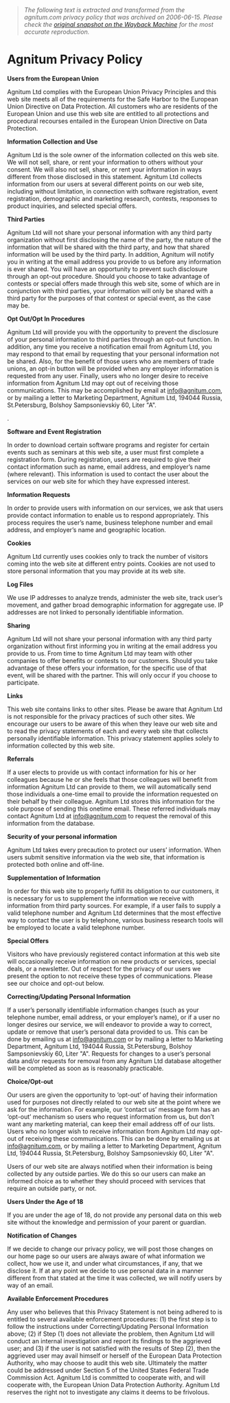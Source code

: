 > *The following text is extracted and transformed from the agnitum.com privacy policy that was archived on 2006-06-15. Please check the [original snapshot on the Wayback Machine](https://web.archive.org/web/20060615161807id_/http%3A//www.agnitum.com/privacy_policy.php) for the most accurate reproduction.*

# Agnitum Privacy Policy

**Users from the European Union**

Agnitum Ltd complies with the European Union Privacy Principles and this web site meets all of the requirements for the Safe Harbor to the European Union Directive on Data Protection. All customers who are residents of the European Union and use this web site are entitled to all protections and procedural recourses entailed in the European Union Directive on Data Protection. 

**Information Collection and Use**

Agnitum Ltd is the sole owner of the information collected on this web site. We will not sell, share, or rent your information to others without your consent. We will also not sell, share, or rent your information in ways different from those disclosed in this statement. Agnitum Ltd collects information from our users at several different points on our web site, including without limitation, in connection with software registration, event registration, demographic and marketing research, contests, responses to product inquiries, and selected special offers.

**Third Parties**

Agnitum Ltd will not share your personal information with any third party organization without first disclosing the name of the party, the nature of the information that will be shared with the third party, and how that shared information will be used by the third party. In addition, Agnitum will notify you in writing at the email address you provide to us before any information is ever shared. You will have an opportunity to prevent such disclosure through an opt-out procedure. Should you choose to take advantage of contests or special offers made through this web site, some of which are in conjunction with third parties, your information will only be shared with a third party for the purposes of that contest or special event, as the case may be. 

**Opt Out/Opt In Procedures**

Agnitum Ltd will provide you with the opportunity to prevent the disclosure of your personal information to third parties through an opt-out function. In addition, any time you receive a notification email from Agnitum Ltd, you may respond to that email by requesting that your personal information not be shared. Also, for the benefit of those users who are members of trade unions, an opt-in button will be provided when any employer information is requested from any user. Finally, users who no longer desire to receive information from Agnitum Ltd may opt out of receiving those communications. This may be accomplished by email at info@agnitum.com, or by mailing a letter to Marketing Department, Agnitum Ltd, 194044 Russia, St.Petersburg, Bolshoy Sampsonievskiy 60, Liter "A".

. 

**Software and Event Registration**

In order to download certain software programs and register for certain events such as seminars at this web site, a user must first complete a registration form. During registration, users are required to give their contact information such as name, email address, and employer’s name (where relevant). This information is used to contact the user about the services on our web site for which they have expressed interest.

**Information Requests**

In order to provide users with information on our services, we ask that users provide contact information to enable us to respond appropriately. This process requires the user’s name, business telephone number and email address, and employer’s name and geographic location.

**Cookies**

Agnitum Ltd currently uses cookies only to track the number of visitors coming into the web site at different entry points. Cookies are not used to store personal information that you may provide at its web site.

**Log Files**

We use IP addresses to analyze trends, administer the web site, track user’s movement, and gather broad demographic information for aggregate use. IP addresses are not linked to personally identifiable information.

**Sharing**

Agnitum Ltd will not share your personal information with any third party organization without first informing you in writing at the email address you provide to us. From time to time Agnitum Ltd may team with other companies to offer benefits or contests to our customers. Should you take advantage of these offers your information, for the specific use of that event, will be shared with the partner. This will only occur if you choose to participate.

**Links**

This web site contains links to other sites. Please be aware that Agnitum Ltd is not responsible for the privacy practices of such other sites. We encourage our users to be aware of this when they leave our web site and to read the privacy statements of each and every web site that collects personally identifiable information. This privacy statement applies solely to information collected by this web site.

**Referrals**

If a user elects to provide us with contact information for his or her colleagues because he or she feels that those colleagues will benefit from information Agnitum Ltd can provide to them, we will automatically send those individuals a one-time email to provide the information requested on their behalf by their colleague. Agnitum Ltd stores this information for the sole purpose of sending this onetime email. These referred individuals may contact Agnitum Ltd at info@agnitum.com to request the removal of this information from the database.

**Security of your personal information**

Agnitum Ltd takes every precaution to protect our users’ information. When users submit sensitive information via the web site, that information is protected both online and off-line.

**Supplementation of Information**

In order for this web site to properly fulfill its obligation to our customers, it is necessary for us to supplement the information we receive with information from third party sources. For example, if a user fails to supply a valid telephone number and Agnitum Ltd determines that the most effective way to contact the user is by telephone, various business research tools will be employed to locate a valid telephone number.

**Special Offers**

Visitors who have previously registered contact information at this web site will occasionally receive information on new products or services, special deals, or a newsletter. Out of respect for the privacy of our users we present the option to not receive these types of communications. Please see our choice and opt-out below.

**Correcting/Updating Personal Information**

If a user’s personally identifiable information changes (such as your telephone number, email address, or your employer’s name), or if a user no longer desires our service, we will endeavor to provide a way to correct, update or remove that user’s personal data provided to us. This can be done by emailing us at info@agnitum.com or by mailing a letter to Marketing Department, Agnitum Ltd, 194044 Russia, St.Petersburg, Bolshoy Sampsonievskiy 60, Liter "A". Requests for changes to a user’s personal data and/or requests for removal from any Agnitum Ltd database altogether will be completed as soon as is reasonably practicable.

**Choice/Opt-out**

Our users are given the opportunity to ‘opt-out’ of having their information used for purposes not directly related to our web site at the point where we ask for the information. For example, our ‘contact us’ message form has an ‘opt-out’ mechanism so users who request information from us, but don’t want any marketing material, can keep their email address off of our lists. Users who no longer wish to receive information from Agnitum Ltd may opt-out of receiving these communications. This can be done by emailing us at info@agnitum.com, or by mailing a letter to Marketing Department, Agnitum Ltd, 194044 Russia, St.Petersburg, Bolshoy Sampsonievskiy 60, Liter "A".

Users of our web site are always notified when their information is being collected by any outside parties. We do this so our users can make an informed choice as to whether they should proceed with services that require an outside party, or not.

**Users Under the Age of 18**

If you are under the age of 18, do not provide any personal data on this web site without the knowledge and permission of your parent or guardian.

**Notification of Changes**

If we decide to change our privacy policy, we will post those changes on our home page so our users are always aware of what information we collect, how we use it, and under what circumstances, if any, that we disclose it. If at any point we decide to use personal data in a manner different from that stated at the time it was collected, we will notify users by way of an email. 

**Available Enforcement Procedures**

Any user who believes that this Privacy Statement is not being adhered to is entitled to several available enforcement procedures: (1) the first step is to follow the instructions under Correcting/Updating Personal Information above; (2) if Step (1) does not alleviate the problem, then Agnitum Ltd will conduct an internal investigation and report its findings to the aggrieved user; and (3) if the user is not satisfied with the results of Step (2), then the aggrieved user may avail himself or herself of the European Data Protection Authority, who may choose to audit this web site. Ultimately the matter could be addressed under Section 5 of the United States Federal Trade Commission Act. Agnitum Ltd is committed to cooperate with, and will cooperate with, the European Union Data Protection Authority. Agnitum Ltd reserves the right not to investigate any claims it deems to be frivolous. 
